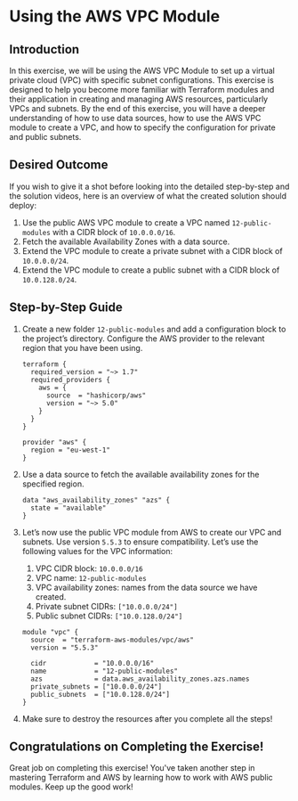 # Using the AWS VPC Module

## Introduction

In this exercise, we will be using the AWS VPC Module to set up a virtual private cloud (VPC) with specific subnet configurations. This exercise is designed to help you become more familiar with Terraform modules and their application in creating and managing AWS resources, particularly VPCs and subnets. By the end of this exercise, you will have a deeper understanding of how to use data sources, how to use the AWS VPC module to create a VPC, and how to specify the configuration for private and public subnets.

## Desired Outcome

If you wish to give it a shot before looking into the detailed step-by-step and the solution videos, here is an overview of what the created solution should deploy:

1. Use the public AWS VPC module to create a VPC named `12-public-modules` with a CIDR block of `10.0.0.0/16`.
2. Fetch the available Availability Zones with a data source.
3. Extend the VPC module to create a private subnet with a CIDR block of `10.0.0.0/24`.
4. Extend the VPC module to create a public subnet with a CIDR block of `10.0.128.0/24`.

## Step-by-Step Guide

1. Create a new folder `12-public-modules` and add a configuration block to the project’s directory. Configure the AWS provider to the relevant region that you have been using.

    ```
    terraform {
      required_version = "~> 1.7"
      required_providers {
        aws = {
          source  = "hashicorp/aws"
          version = "~> 5.0"
        }
      }
    }

    provider "aws" {
      region = "eu-west-1"
    }
    ```

2. Use a data source to fetch the available availability zones for the specified region.

    ```
    data "aws_availability_zones" "azs" {
      state = "available"
    }
    ```

3. Let’s now use the public VPC module from AWS to create our VPC and subnets. Use version `5.5.3` to ensure compatibility. Let’s use the following values for the VPC information:

    1. VPC CIDR block: `10.0.0.0/16`
    2. VPC name: `12-public-modules`
    3. VPC availability zones: names from the data source we have created.
    4. Private subnet CIDRs: `["10.0.0.0/24"]`
    5. Public subnet CIDRs: `["10.0.128.0/24"]`

    ```
    module "vpc" {
      source  = "terraform-aws-modules/vpc/aws"
      version = "5.5.3"

      cidr            = "10.0.0.0/16"
      name            = "12-public-modules"
      azs             = data.aws_availability_zones.azs.names
      private_subnets = ["10.0.0.0/24"]
      public_subnets  = ["10.0.128.0/24"]
    }
    ```

4. Make sure to destroy the resources after you complete all the steps!

## Congratulations on Completing the Exercise!

Great job on completing this exercise! You've taken another step in mastering Terraform and AWS by learning how to work with AWS public modules. Keep up the good work!
